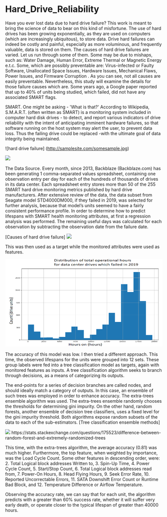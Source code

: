 # Hard_Drive_Reliability

Have you ever lost data due to hard drive failure? This work is meant to bring the science of data to bear on this kind of misfortune. 
The use of hard drives has been growing exponentially, as they are used on computers (which are increasingly ubiquitous), to store data. 
Drive hard failures can indeed be costly and painful, especially as more voluminous, and frequently valuable, 
data is stored on them. 
The causes of hard drive failures are varied. Let us run through some of them.
Some may be due to mishaps, such as: 
	Water Damage, 
	Human Error, 
	Extreme Thermal or Magnetic Energy e.t.c.
Some, which are possibly preventable are:
	Virus-infected or Faulty Software, 
	Unallocated Space Issues, 
	Hardware Issues,
		Mechanical Flaws, 
		Power Issues, and 
		Firmware Corruption .
As you can see, not all causes are easily preventable. 
Nevertheless, this study will examine the details for those failure causes which are.
Some years ago, a Google paper reported that up to 40% of units being studied, which failed, did not have any associated SMART flags. 

SMART. 
One might be asking - 'What is that?' 
According to Wikipedia, S.M.A.R.T. (often written as SMART) is a monitoring system included in computer hard disk drives - to detect, and report various indicators of drive reliability with the intent of anticipating imminent hardware failures, so that software running on the host system may alert the user, to prevent data loss. 
Thus the failing drive could be replaced -with the ultimate goal of data integrity being maintained.

![hard drive failure]
(http://samplesite.com/somesample.jpg)

<img src="https://macdatarecoverysolutions.files.wordpress.com/2015/05/harddrivefailure_prime-100028965-large.jpg" width="300"/>

The Data Source. 
Every month, since 2013, Backblaze (Backblaze.com) has been generating 1 comma-separated values spreadsheet, containing one observation entry per day for each of the hundreds of thousands of drives in its data center. Each spreadsheet entry stores more than 50 of the 255 SMART hard drive monitoring metrics published by hard drive manufacturers.
After extensive review of the data, 
the data subset from Seagate model STD4000DM000, if they failed in 2019, 
was selected for further analysis, 
because that model’s units seemed to have a fairly consistent performance profile.
In order to determine how to predict lifespans with SMART health monitoring attributes, 
at first a regression analysis was performed. 
The remaining useful days was calculated for each observation by subtracting the observation date from the failure date. 

[Causes of hard drive failure]
<img src="https://images.wondershare.com/recoverit/article/2019/06/common-causes-of-hard-drive-failure.jpg" width="300"/>

This was then used as a target while the monitored attributes were used as features. 

<a href="https://github.com/CarveTheFuture/TrendsInEnergyDevelopmentAndHealth">
         <img alt="Operational hours for selected data set" src="images\4 Distribution of operational hours.png"
         width=600" height="280">
      </a>


The accuracy of this model was low.
I then tried a different approach. This time, the observed lifespans for the units were grouped into 12 sets. These group labels were fed into a tree classification model as targets, again with monitored features as inputs. A tree classification algorithm seeks to branch through decisions,
as a means of categorizing its outputs. 

The end-points for a series of decision branches are called nodes, 
and should ideally match a category of outputs. 
In this case, an ensemble of such trees was employed in order to enhance accuracy. 
The extra-trees ensemble algorithm was used. 
The extra-trees ensemble randomly chooses the thresholds for determining gini impurity. 
On the other hand, random forests, another ensemble of decision tree classifiers, 
uses a fixed level for the gini impurity threshold. 
Both algorithms expose random subsets of the data to each of the sub-estimators.
[Tree classification ensemble methods]

<img src="https://i.stack.imgur.com/Q18mk.png" width="300"/>
https://stats.stackexchange.com/questions/175523/difference-between-random-forest-and-extremely-randomized-trees

This time, with the extra-trees algorithm, the average accuracy (0.81) was much higher. Furthermore, the top feature, when weighted by importance, was the Load Cycle Count. Some other features in descending order, were:
2. Total Logical block addresses Written to,
3. Spin-Up Time, 
4. Power Cycle Count, 
5. Start/Stop Count,
6. Total Logical block addresses read from, 
7. Power-On Hours, 
8. Head Flying Hours, 
9. Seek Error Rate, 
10. Reported Uncorrectable Errors, 
11. SATA Downshift Error Count or Runtime Bad Block, and 
12. Temperature Difference or Airflow Temperature.

Observing the accuracy rate, we can say that for each unit, 
the algorithm predicts with a greater than 60% success rate, 
whether it will suffer very early death, or operate closer to the typical lifespan of greater than 40000 hours.




